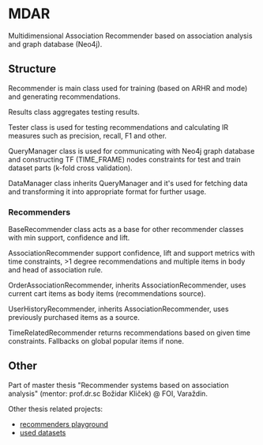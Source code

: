 # MDAR

Multidimensional Association Recommender based on association analysis and graph database (Neo4j).

## Structure
Recommender is main class used for training (based on ARHR and mode) and generating recommendations.

Results class aggregates testing results.

Tester class is used for testing recommendations and calculating IR measures such as precision, recall, F1 and other.

QueryManager class is used for communicating with Neo4j graph database and constructing TF (TIME_FRAME) nodes constraints for test and train dataset parts (k-fold cross validation).

DataManager class inherits QueryManager and it's used for fetching data and transforming it into appropriate format for further usage.

### Recommenders
BaseRecommender class acts as a base for other recommender classes with min support, confidence and lift.

AssociationRecommender support confidence, lift and support metrics with time constraints, >1 degree recommendations and multiple items in body and head of association rule.

OrderAssociationRecommender, inherits AssociationRecommender, uses current cart items as body items (recommendations source).

UserHistoryRecommender, inherits AssociationRecommender, uses previously purchased items as a source.

TimeRelatedRecommender returns recommendations based on given time constraints. Fallbacks on global popular items if none.


## Other

Part of master thesis "Recommender systems based on association analysis" (mentor: prof.dr.sc Božidar Kliček) @ FOI, Varaždin.

Other thesis related projects:
- [recommenders playground](https://github.com/matejbasic/recommenders-playground)
- [used datasets](https://github.com/matejbasic/recomm-ecommerce-datasets)
